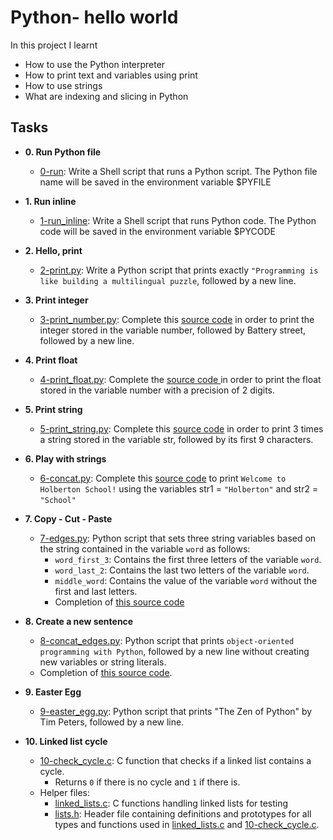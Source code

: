 # Python- hello world

In this project I learnt
- How to use the Python interpreter
- How to print text and variables using print
- How to use strings
- What are indexing and slicing in Python

## Tasks

- **0. Run Python file**
	- [0-run](0-run): Write a Shell script that runs a Python script. The Python file name will be saved in the environment variable $PYFILE

- **1. Run inline**
	- [1-run_inline](1-run_inline): Write a Shell script that runs Python code. The Python code will be saved in the environment variable $PYCODE

- **2. Hello, print**
	- [2-print.py](2-print.py): Write a Python script that prints exactly `"Programming is like building a multilingual puzzle`, followed by a new line.

- **3. Print integer**
 	- [3-print_number.py](3-print_number.py): Complete this [source code](https://github.com/holbertonschool/0x00.py) in order to print the integer stored in the variable number, followed by Battery street, followed by a new line.

- **4. Print float**
	- [4-print_float.py](4-print_float.py): Complete the [source code ](https://github.com/holbertonschool/0x00.py/blob/master/4-print_float.py)in order to print the float stored in the variable number with a precision of 2 digits.

- **5. Print string**
	- [5-print_string.py](5-print_string.py): Complete this [source code](https://github.com/holbertonschool/0x00.py/blob/master/5-print_string.py) in order to print 3 times a string stored in the variable str, followed by its first 9 characters.

- **6. Play with strings**
	- [6-concat.py](6-concat.py): Complete this [source code](https://github.com/holbertonschool/0x00.py/blob/master/6-concat.py) to print `Welcome to Holberton School!` using the variables str1 = `"Holberton"` and str2 = `"School"`

- **7. Copy - Cut - Paste**
	- [7-edges.py](./7-edges.py): Python script that sets three string variables based on the string contained in the variable `word` as follows:
		- `word_first_3`: Contains the first three letters of the variable `word`.
		- `word_last_2`: Contains the last two letters of the variable `word`.
		- `middle_word`: Contains the value of the variable `word` without the first and last letters.
		- Completion of [this source code](https://github.com/holbertonschool/0x00.py/blob/master/7-edges.py)
* **8. Create a new sentence**
	- [8-concat_edges.py](./8-concat_edges.py): Python script that prints `object-oriented programming with Python`, followed by a new line without creating new variables or string literals.
	- Completion of [this source code](https://github.com/holbertonschool/0x00.py/blob/master/8-concat_edges.py).
* **9. Easter Egg**
	- [9-easter_egg.py](./9-easter_egg.py): Python script that prints "The Zen of Python" by Tim Peters, followed by a new line.

* **10. Linked list cycle**
	- [10-check_cycle.c](./10-check_cycle.c): C function that checks if a linked list   contains a cycle.
		- Returns `0` if there is no cycle and `1` if there is.
	- Helper files:
		- [linked_lists.c](./linked_lists.c): C functions handling linked lists for testing
		- [lists.h](./lists.h): Header file containing definitions and prototypes for all types and functions used in [linked_lists.c](./linked_lists.c) and [10-check_cycle.c](./10-check_cycle.c).

